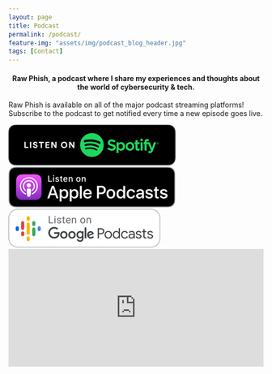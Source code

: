 ```yaml
---
layout: page
title: Podcast
permalink: /podcast/
feature-img: "assets/img/podcast_blog_header.jpg"
tags: [Contact]
---
```


<!-- <center><img src="/assets/img/podcast_cover.png" height="500" width="720"></center> -->

<center><h4>Raw Phish, a podcast where I share my experiences and thoughts about the world of cybersecurity & tech.</h4></center>

Raw Phish is available on all of the major podcast streaming platforms! Subscribe to the podcast to get notified every time a new episode goes live.


<img src="/assets/img/podcast_badges/spotify.svg" href="https://spoti.fi/3dDKsyM">
<img src="/assets/img/podcast_badges/apple.svg" href="https://podcasts.apple.com/us/podcast/raw-phish/id1573195117">
<img src="/assets/img/podcast_badges/google.svg" href="https://www.google.com/podcasts?feed=aHR0cHM6Ly9hbmNob3IuZm0vcy81N2RkODRhMC9wb2RjYXN0L3Jzcw==">
<!-- <img src="/assets/img/podcast_badges/pocketcasts.svg"> -->

<iframe src="https://open.spotify.com/embed-podcast/show/3IRLkTOsKYpu8KLBZf3Rb3" width="100%" height="232" frameborder="0" allowtransparency="true" allow="encrypted-media"></iframe>